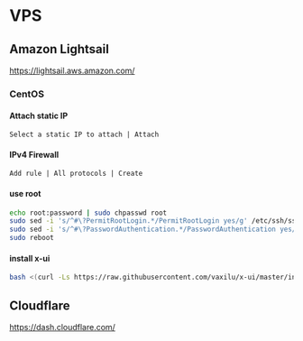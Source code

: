 
# VPS

## Amazon Lightsail

https://lightsail.aws.amazon.com/

### CentOS

#### Attach static IP

```
Select a static IP to attach | Attach
```

#### IPv4 Firewall

```
Add rule | All protocols | Create
```

#### use root
```sh
echo root:password | sudo chpasswd root
sudo sed -i 's/^#\?PermitRootLogin.*/PermitRootLogin yes/g' /etc/ssh/sshd_config
sudo sed -i 's/^#\?PasswordAuthentication.*/PasswordAuthentication yes/g' /etc/ssh/sshd_config
sudo reboot
```

#### install x-ui
```sh
bash <(curl -Ls https://raw.githubusercontent.com/vaxilu/x-ui/master/install.sh)
```

## Cloudflare

https://dash.cloudflare.com/
